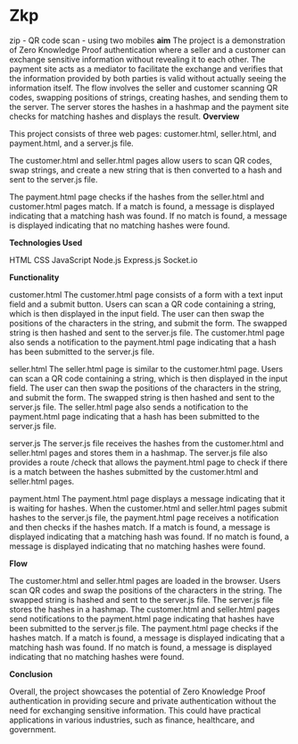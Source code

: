 # Zkp
zip - QR code scan - using two mobiles
**aim**
The project is a demonstration of Zero Knowledge Proof authentication where a seller and a customer can exchange sensitive information without revealing it to each other. The payment site acts as a mediator to facilitate the exchange and verifies that the information provided by both parties is valid without actually seeing the information itself. The flow involves the seller and customer scanning QR codes, swapping positions of strings, creating hashes, and sending them to the server. The server stores the hashes in a hashmap and the payment site checks for matching hashes and displays the result.
**Overview**

This project consists of three web pages: customer.html, seller.html, and payment.html, and a server.js file.

The customer.html and seller.html pages allow users to scan QR codes, swap strings, and create a new string that is then converted to a hash and sent to the server.js file.

The payment.html page checks if the hashes from the seller.html and customer.html pages match. If a match is found, a message is displayed indicating that a matching hash was found. If no match is found, a message is displayed indicating that no matching hashes were found.

**Technologies Used**

HTML
CSS
JavaScript
Node.js
Express.js
Socket.io


**Functionality**

customer.html
The customer.html page consists of a form with a text input field and a submit button. Users can scan a QR code containing a string, which is then displayed in the input field. The user can then swap the positions of the characters in the string, and submit the form. The swapped string is then hashed and sent to the server.js file. The customer.html page also sends a notification to the payment.html page indicating that a hash has been submitted to the server.js file.

seller.html
The seller.html page is similar to the customer.html page. Users can scan a QR code containing a string, which is then displayed in the input field. The user can then swap the positions of the characters in the string, and submit the form. The swapped string is then hashed and sent to the server.js file. The seller.html page also sends a notification to the payment.html page indicating that a hash has been submitted to the server.js file.

server.js
The server.js file receives the hashes from the customer.html and seller.html pages and stores them in a hashmap. The server.js file also provides a route /check that allows the payment.html page to check if there is a match between the hashes submitted by the customer.html and seller.html pages.

payment.html
The payment.html page displays a message indicating that it is waiting for hashes. When the customer.html and seller.html pages submit hashes to the server.js file, the payment.html page receives a notification and then checks if the hashes match. If a match is found, a message is displayed indicating that a matching hash was found. If no match is found, a message is displayed indicating that no matching hashes were found.

**Flow**

The customer.html and seller.html pages are loaded in the browser.
Users scan QR codes and swap the positions of the characters in the string.
The swapped string is hashed and sent to the server.js file.
The server.js file stores the hashes in a hashmap.
The customer.html and seller.html pages send notifications to the payment.html page indicating that hashes have been submitted to the server.js file.
The payment.html page checks if the hashes match.
If a match is found, a message is displayed indicating that a matching hash was found. If no match is found, a message is displayed indicating that no matching hashes were found.

**Conclusion**

Overall, the project showcases the potential of Zero Knowledge Proof authentication in providing secure and private authentication without the need for exchanging sensitive information. This could have practical applications in various industries, such as finance, healthcare, and government.

